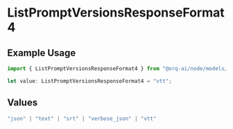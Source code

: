 # ListPromptVersionsResponseFormat4

## Example Usage

```typescript
import { ListPromptVersionsResponseFormat4 } from "@orq-ai/node/models/operations";

let value: ListPromptVersionsResponseFormat4 = "vtt";
```

## Values

```typescript
"json" | "text" | "srt" | "verbose_json" | "vtt"
```